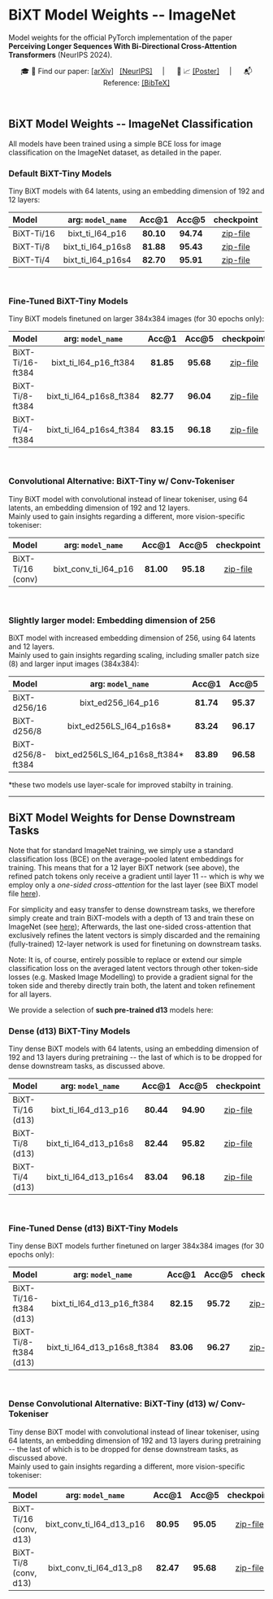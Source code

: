 # BiXT Model Weights -- ImageNet
Model weights for the official PyTorch implementation of the paper **Perceiving Longer Sequences With Bi-Directional Cross-Attention Transformers** (NeurIPS 2024).
<div align="center">

:mortar_board: :page_facing_up: Find our paper: [[arXiv]](https://arxiv.org/pdf/2402.12138) &nbsp; [[NeurIPS]](https://proceedings.neurips.cc/paper_files/paper/2024/hash/ab1ee157f7804a13f980414b644a9460-Abstract-Conference.html) &nbsp;&nbsp;&nbsp;&nbsp;| &nbsp;&nbsp;&nbsp;&nbsp; :milky_way: :chart_with_upwards_trend: [[Poster]](.github/Hiller_Poster_BiXT_NeurIPS2024_s.png) &nbsp;&nbsp;&nbsp;&nbsp;| &nbsp;&nbsp;&nbsp;&nbsp; :mailbox_with_mail: Reference: [[BibTeX]](https://github.com/mrkshllr/BiXT#citing-bixt)
</div>

&nbsp;

## BiXT Model Weights -- ImageNet Classification
All models have been trained using a simple BCE loss for image classification on the ImageNet dataset, as detailed in the paper.

### Default BiXT-Tiny Models
Tiny BiXT models with 64 latents, using an embedding dimension of 192 and 12 layers:

| Model      |  arg: `model_name`  |   Acc@1   | Acc@5 |                               checkpoint                               |
|:-----------|:-----------------:|:---------:|:-----:|:----------------------------------------------------------------------:|
| BiXT-Ti/16 |  bixt_ti_l64_p16  | **80.10** |  **94.74**  | [zip-file](https://figshare.unimelb.edu.au/ndownloader/files/52882961) |
| BiXT-Ti/8  | bixt_ti_l64_p16s8 | **81.88** |  **95.43**  | [zip-file](https://figshare.unimelb.edu.au/ndownloader/files/52882994) |
| BiXT-Ti/4  | bixt_ti_l64_p16s4 | **82.70** |  **95.91**  | [zip-file](https://figshare.unimelb.edu.au/ndownloader/files/52882982) |

&nbsp;
### Fine-Tuned BiXT-Tiny Models
Tiny BiXT models finetuned on larger 384x384 images (for 30 epochs only):

| Model             |    arg: `model_name`     |   Acc@1   |   Acc@5   |                               checkpoint                               |
|:------------------|:------------------------:|:---------:|:---------:|:----------------------------------------------------------------------:|
| BiXT-Ti/16-ft384  |   bixt_ti_l64_p16_ft384  | **81.85** | **95.68** | [zip-file](https://figshare.unimelb.edu.au/ndownloader/files/52882964) |
| BiXT-Ti/8-ft384   | bixt_ti_l64_p16s8_ft384  | **82.77** | **96.04** | [zip-file](https://figshare.unimelb.edu.au/ndownloader/files/52882988) |
| BiXT-Ti/4-ft384   | bixt_ti_l64_p16s4_ft384  | **83.15** | **96.18** | [zip-file](https://figshare.unimelb.edu.au/ndownloader/files/52882970) |

&nbsp;
### Convolutional Alternative: BiXT-Tiny w/ Conv-Tokeniser
Tiny BiXT model with convolutional instead of linear tokeniser, using 64 latents, an embedding dimension of 192 and 12 layers.  
Mainly used to gain insights regarding a different, more vision-specific tokeniser:

| Model             |        arg: `model_name`        |   Acc@1   | Acc@5 |  checkpoint  |
|:------------------|:-----------------------------:|:---------:|:-----:|:------------:|
| BiXT-Ti/16 (conv) | bixt_conv_ti_l64_p16 | **81.00** |  **95.18**  | [zip-file](https://figshare.unimelb.edu.au/ndownloader/files/52882946) |


&nbsp;
### Slightly larger model: Embedding dimension of 256 
BiXT model with increased embedding dimension of 256, using 64 latents and 12 layers.    
Mainly used to gain insights regarding scaling, including smaller patch size (8) and larger input images (384x384):

| Model              |        arg: `model_name`        |    Acc@1    |   Acc@5   |                               checkpoint                               |
|:-------------------|:-----------------------------:|:-----------:|:---------:|:----------------------------------------------------------------------:|
| BiXT-d256/16       |      bixt_ed256_l64_p16       |  **81.74**  | **95.37** | [zip-file](https://figshare.unimelb.edu.au/ndownloader/files/52882976) |
| BiXT-d256/8        |    bixt_ed256LS_l64_p16s8*    |  **83.24**  | **96.17** | [zip-file](https://figshare.unimelb.edu.au/ndownloader/files/52882991) |
| BiXT-d256/8-ft384  | bixt_ed256LS_l64_p16s8_ft384* | **83.89**   | **96.58** | [zip-file](https://figshare.unimelb.edu.au/ndownloader/files/52882985) |

*these two models use layer-scale for improved stabilty in training.
&nbsp;  

---

## BiXT Model Weights for Dense Downstream Tasks

Note that for standard ImageNet training, we simply use a standard classification loss (BCE) on the average-pooled latent embeddings for training. This means that for a 12 layer BiXT network (see above), the refined patch tokens only receive a gradient until layer 11 -- which is why we employ only a *one-sided cross-attention* for the last layer (see BiXT model file [here](https://github.com/mrkshllr/BiXT/blob/main/timm/models/bixt.py#L171)).

For simplicity and easy transfer to dense downstream tasks, we therefore simply create and train BiXT-models with a depth of 13 and train these on ImageNet (see [here](https://github.com/mrkshllr/BiXT/blob/main/timm/models/bixt.py#L58)); Afterwards, the last one-sided cross-attention that exclusively refines the latent vectors is simply discarded and the remaining (fully-trained) 12-layer network is used for finetuning on downstream tasks. 

Note: It is, of course, entirely possible to replace or extend our simple classification loss on the averaged latent vectors through other token-side losses (e.g. Masked Image Modelling) to provide a gradient signal for the token side and thereby directly train both, the latent and token refinement for all layers.

We provide a selection of **such pre-trained d13** models here:


### Dense (d13) BiXT-Tiny Models
Tiny dense BiXT models with 64 latents, using an embedding dimension of 192 and 13 layers during pretraining -- the last of which is to be dropped for dense downstream tasks, as discussed above.

| Model            |   arg: `model_name`   |   Acc@1   |   Acc@5   |                               checkpoint                               |
|:-----------------|:---------------------:|:---------:|:---------:|:----------------------------------------------------------------------:|
| BiXT-Ti/16 (d13) | bixt_ti_l64_d13_p16   | **80.44** | **94.90** | [zip-file](https://figshare.unimelb.edu.au/ndownloader/files/52882958) |
| BiXT-Ti/8 (d13)  | bixt_ti_l64_d13_p16s8 |**82.44**  | **95.82** | [zip-file](https://figshare.unimelb.edu.au/ndownloader/files/52882979) |
| BiXT-Ti/4 (d13)  | bixt_ti_l64_d13_p16s4 | **83.04** | **96.18** | [zip-file](https://figshare.unimelb.edu.au/ndownloader/files/52882967) |

&nbsp;
### Fine-Tuned Dense (d13) BiXT-Tiny Models
Tiny dense BiXT models further finetuned on larger 384x384 images (for 30 epochs only):

| Model                    |       arg: `model_name`       |             Acc@1             | Acc@5 |                               checkpoint                               |
|:-------------------------|:---------------------------:|:-----------------------------:|:-----:|:----------------------------------------------------------------------:|
| BiXT-Ti/16-ft384 (d13)   | bixt_ti_l64_d13_p16_ft384   | **82.15** |  **95.72**  | [zip-file](https://figshare.unimelb.edu.au/ndownloader/files/52882955) |
| BiXT-Ti/8-ft384  (d13)   | bixt_ti_l64_d13_p16s8_ft384 | **83.06** |  **96.27**  | [zip-file](https://figshare.unimelb.edu.au/ndownloader/files/52882973) |

&nbsp;
### Dense Convolutional Alternative: BiXT-Tiny (d13) w/ Conv-Tokeniser
Tiny dense BiXT model with convolutional instead of linear tokeniser, using 64 latents, an embedding dimension of 192 and 13 layers during pretraining -- the last of which is to be dropped for dense downstream tasks, as discussed above.  
Mainly used to gain insights regarding a different, more vision-specific tokeniser:

| Model                  |     arg: `model_name`      |   Acc@1   |   Acc@5   |                               checkpoint                               |
|:-----------------------|:------------------------:|:---------:|:---------:|:----------------------------------------------------------------------:|
| BiXT-Ti/16 (conv, d13) | bixt_conv_ti_l64_d13_p16 | **80.95** | **95.05** | [zip-file](https://figshare.unimelb.edu.au/ndownloader/files/52882949) |
| BiXT-Ti/8 (conv, d13)  | bixt_conv_ti_l64_d13_p8  | **82.47** | **95.68** | [zip-file](https://figshare.unimelb.edu.au/ndownloader/files/52882952) |



